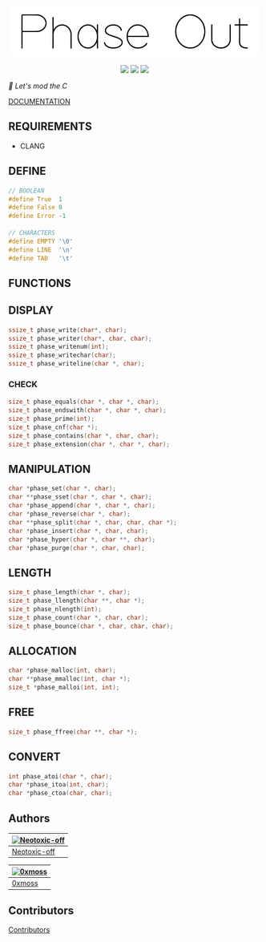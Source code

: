 <p align = "center">
    <img alt = "logo" width="500" height="100" src = "https://raw.githubusercontent.com/Neotoxic-off/phaseout/main/img/logo.png"/>
<p/>

<p align = "center">
    <img src="https://img.shields.io/badge/Language-red?style=for-the-badge&logo=C">
    <img src="https://img.shields.io/badge/2.1.0-purple?style=for-the-badge&logo=V">
    <img src="https://img.shields.io/badge/Status-in%20development-green?style=for-the-badge">
<p/>

*💉 Let's mod the C*

<a href = "https://github.com/Neotoxic-off/phaseout/blob/main/DOCUMENTATION.md">DOCUMENTATION</a>

## REQUIREMENTS

- CLANG

## DEFINE

```H
// BOOLEAN
#define True  1
#define False 0
#define Error -1

// CHARACTERS
#define EMPTY '\0'
#define LINE  '\n'
#define TAB   '\t'
```

## FUNCTIONS

## DISPLAY
```C
ssize_t phase_write(char*, char);
ssize_t phase_writer(char*, char, char);
ssize_t phase_writenum(int);
ssize_t phase_writechar(char);
ssize_t phase_writeline(char *, char);
```

### CHECK
```C
size_t phase_equals(char *, char *, char);
size_t phase_endswith(char *, char *, char);
size_t phase_prime(int);
size_t phase_cnf(char *);
size_t phase_contains(char *, char, char);
size_t phase_extension(char *, char *, char);
```

## MANIPULATION
```C
char *phase_set(char *, char);
char **phase_sset(char *, char *, char);
char *phase_append(char *, char *, char);
char *phase_reverse(char *, char);
char **phase_split(char *, char, char, char *);
char *phase_insert(char *, char, char);
char *phase_hyper(char *, char **, char);
char *phase_purge(char *, char, char);
```

## LENGTH
```C
size_t phase_length(char *, char);
size_t phase_llength(char **, char *);
size_t phase_nlength(int);
size_t phase_count(char *, char, char);
size_t phase_bounce(char *, char, char, char);
```

## ALLOCATION
```C
char *phase_malloc(int, char);
char **phase_mmalloc(int, char *);
size_t *phase_malloi(int, int);
```

## FREE
```C
size_t phase_ffree(char **, char *);
```

## CONVERT
```C
int phase_atoi(char *, char);
char *phase_itoa(int, char);
char *phase_ctoa(char, char);
```

## Authors

[![Neotoxic-off](https://avatars3.githubusercontent.com/u/44700383?s=100&u=5200eed594ec5ca91b694b0064ab67c9d5c5c85d&v=4)](https://github.com/Neotoxic-off) |
--- |
[Neotoxic-off](https://github.com/Neotoxic-off) |

[![0xmoss](https://avatars.githubusercontent.com/u/58813988?s=100&u=894efec02067afe96f0fb41a64ee59cb0a4ca1ee&v=4)](https://github.com/0xmoss) |
--- |
[0xmoss](https://github.com/0xmoss) |

## Contributors

[Contributors](https://github.com/Neotoxic-off/phaseout/graphs/contributors)
